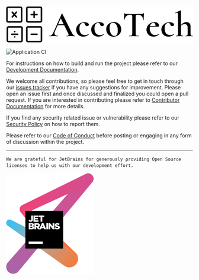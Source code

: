 ![AccoTech](docs/images/AccoTech.svg)

![Application CI](https://github.com/OpenArchitex/AccoTech/workflows/Application%20CI/badge.svg)

For instructions on how to build and run the project please refer to our [Development Documentation](https://github.com/OpenArchitex/AccoTech/blob/master/docs/DEVELOPER_DOCUMENTATION.md).

We welcome all contributions, so please feel free to get in touch through our [issues tracker](https://github.com/OpenArchitex/AccoTech/issues) if you have any suggestions for improvement. Please open an issue first and once discussed and finalized you could open a pull request. If you are interested in contributing please refer to [Contributor Documentation](https://github.com/OpenArchitex/AccoTech/blob/master/docs/CONTRIBUTING.md) for more details.

If you find any security related issue or vulnerability please refer to our [Security Policy](https://github.com/OpenArchitex/AccoTech/blob/master/SECURITY.md) on how to report them.

Please refer to our [Code of Conduct](https://github.com/OpenArchitex/AccoTech/blob/master/docs/CODE_OF_CONDUCT.md) before posting or engaging in any form of discussion within the project.

---

`We are grateful for JetBrains for generously providing Open Source licenses to help us with our development effort.`

[![JetBrains Logo](https://raw.githubusercontent.com/OpenArchitex/CommonAssets/master/images/jetbrains-logo.svg)](https://www.jetbrains.com/?from=CherishCakes)
